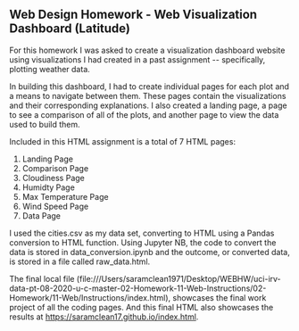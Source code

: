 ## Web Design Homework - Web Visualization Dashboard (Latitude)

For this homework I was asked to create a visualization dashboard website using visualizations I had created in a past assignment -- specifically, plotting weather data.

In building this dashboard, I had to create individual pages for each plot and a means to navigate between them. These pages contain the visualizations and their corresponding explanations. I also created a landing page, a page to see a comparison of all of the plots, and another page to view the data used to build them. 

Included in this HTML assignment is a total of 7 HTML pages:
1. Landing Page
2. Comparison Page
3. Cloudiness Page
4. Humidty Page
5. Max Temperature Page
6. Wind Speed Page
7. Data Page

I used the cities.csv as my data set, converting to HTML using a Pandas conversion to HTML function. Using Jupyter NB, the code to convert the data is stored in data_conversion.ipynb and the outcome, or converted data, is stored in a file called raw_data.html. 

The final local file (file:///Users/saramclean1971/Desktop/WEBHW/uci-irv-data-pt-08-2020-u-c-master-02-Homework-11-Web-Instructions/02-Homework/11-Web/Instructions/index.html), showcases the final work project of all the coding pages. And this final HTML also showcases the results at https://saramclean17.github.io/index.html.
